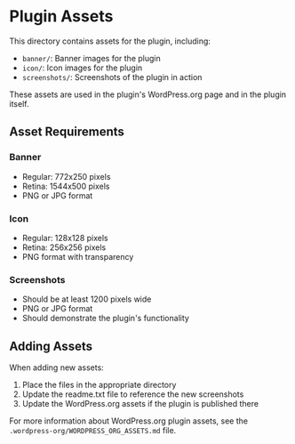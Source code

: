 # Plugin Assets

This directory contains assets for the plugin, including:

- `banner/`: Banner images for the plugin
- `icon/`: Icon images for the plugin
- `screenshots/`: Screenshots of the plugin in action

These assets are used in the plugin's WordPress.org page and in the plugin itself.

## Asset Requirements

### Banner

- Regular: 772x250 pixels
- Retina: 1544x500 pixels
- PNG or JPG format

### Icon

- Regular: 128x128 pixels
- Retina: 256x256 pixels
- PNG format with transparency

### Screenshots

- Should be at least 1200 pixels wide
- PNG or JPG format
- Should demonstrate the plugin's functionality

## Adding Assets

When adding new assets:

1. Place the files in the appropriate directory
2. Update the readme.txt file to reference the new screenshots
3. Update the WordPress.org assets if the plugin is published there

For more information about WordPress.org plugin assets, see the `.wordpress-org/WORDPRESS_ORG_ASSETS.md` file.
